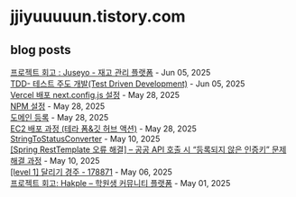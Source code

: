 # jjiyuuuuun.tistory.com
## blog posts
[프로젝트 회고 : Juseyo - 재고 관리 플랫폼](https://jjiyuuuuun.tistory.com/98) - Jun 05, 2025<br>
[TDD- 테스트 주도 개발(Test Driven Development)](https://jjiyuuuuun.tistory.com/97) - Jun 05, 2025<br>
[Vercel 배포 next.config.js 설정](https://jjiyuuuuun.tistory.com/96) - May 28, 2025<br>
[NPM 설정](https://jjiyuuuuun.tistory.com/95) - May 28, 2025<br>
[도메인 등록](https://jjiyuuuuun.tistory.com/94) - May 28, 2025<br>
[EC2 배포 과정 (테라 폼&amp;깃 허브 액션)](https://jjiyuuuuun.tistory.com/93) - May 28, 2025<br>
[StringToStatusConverter](https://jjiyuuuuun.tistory.com/92) - May 10, 2025<br>
[[Spring RestTemplate 오류 해결] &ndash; 공공 API 호출 시 &ldquo;등록되지 않은 인증키&rdquo; 문제 해결 과정](https://jjiyuuuuun.tistory.com/91) - May 10, 2025<br>
[[level 1] 달리기 경주 - 178871](https://jjiyuuuuun.tistory.com/90) - May 06, 2025<br>
[프로젝트 회고: Hakple &ndash; 학원생 커뮤니티 플랫폼](https://jjiyuuuuun.tistory.com/89) - May 01, 2025<br>
